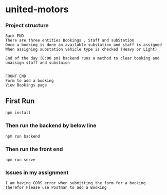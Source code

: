 # united-motors

### Project structure

```
Back END
There are three entities Bookings , Staff and subStation
Once a booking is done an available substation and staff is assigned
When assigning substation vehicle type is checked (Heavy or Light)

End of the day (8:00 pm) backend runs a method to clear booking and unassign staff and substaion


FRONT END
Form to add a booking
View Bookings page
```

## First Run

```
npm install
```

### Then run the backend by below line

```
npm run backend
```

### Then run the front end

```
npm run serve
```

### Issues in my assignment

```
I am having CORS error when submitting the form for a booking
Therefor Please use Postman to add a Booking
```
